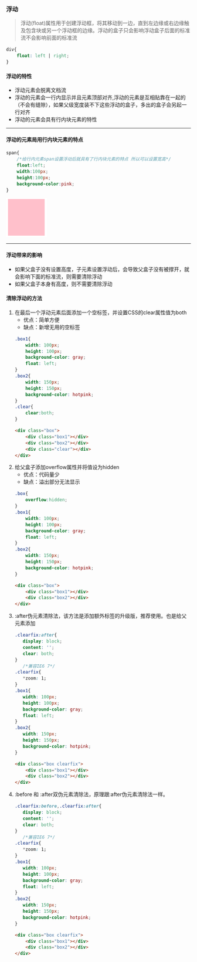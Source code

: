 ### 浮动
>浮动(float)属性用于创建浮动框，将其移动到一边，直到左边缘或右边缘触及包含块或另一个浮动框的边缘。浮动的盒子只会影响浮动盒子后面的标准流不会影响前面的标准流    
```css
div{
    float: left | right;
}
```
#### 浮动的特性
* 浮动元素会脱离文档流
* 浮动的元素会一行内显示并且元素顶部对齐,浮动的元素是互相贴靠在一起的（不会有缝隙），如果父级宽度装不下这些浮动的盒子，多出的盒子会另起一行对齐
* 浮动的元素会具有行内块元素的特性
<hr>    

#### 浮动的元素局用行内块元素的特点
```css
span{
    /*给行内元素span设置浮动后就具有了行内块元素的特点 所以可以设置宽高*/
    float:left;
    width:100px;
    height:100px;
    background-color:pink;
}
```
![1](image/浮动元素具有行内块元素特点.png)  
<hr>    

#### 浮动带来的影响
* 如果父盒子没有设置高度，子元素设置浮动后，会导致父盒子没有被撑开，就会影响下面的标准流，则需要清除浮动
* 如果父盒子本身有高度，则不需要清除浮动

#### 清除浮动的方法
1. 在最后一个浮动元素后面添加一个空标签，并设置CSS的clear属性值为both   
    * 优点：简单方便
    * 缺点：新增无用的空标签
    ```css
    .box1{
        width: 100px;
        height: 100px;
        background-color: gray;
        float: left;
    }
    .box2{
        width: 150px;
        height: 150px;
        background-color: hotpink;
    }
    .clear{
        clear:both;
    }
    ```
    ```html
    <div class="box">
        <div class="box1"></div>
        <div class="box2"></div>
        <div class="clear"></div>
    </div>
    ```
2. 给父盒子添加overflow属性并将值设为hidden 
    * 优点：代码量少
    * 缺点：溢出部分无法显示
    ```css
    .box{
        overflow:hidden;
    }
    .box1{
        width: 100px;
        height: 100px;
        background-color: gray;
        float: left;
    }
    .box2{
        width: 150px;
        height: 150px;
        background-color: hotpink;
    }
    ```
    ```html
    <div class="box">
        <div class="box1"></div>
        <div class="box2"></div>
    </div>
    ```
3. :after伪元素清除法，该方法是添加额外标签的升级版，推荐使用。也是给父元素添加
     ```css
    .clearfix:after{
        display: block;
        content: '';
        clear: both;
    }
        /*兼容IE6 7*/
    .clearfix{
        *zoom: 1;
    }
    .box1{
        width: 100px;
        height: 100px;
        background-color: gray;
        float: left;
    }
    .box2{
        width: 150px;
        height: 150px;
        background-color: hotpink;
    }
    ```
    ```html
    <div class="box clearfix">
        <div class="box1"></div>
        <div class="box2"></div>
    </div>
    ```
4. :before 和 :after双伪元素清除法，原理跟:after伪元素清除法一样。
     ```css
    .clearfix:before,.clearfix:after{
        display: block;
        content: '';
        clear: both;
    }
        /*兼容IE6 7*/
    .clearfix{
        *zoom: 1;
    }
    .box1{
        width: 100px;
        height: 100px;
        background-color: gray;
        float: left;
    }
    .box2{
        width: 150px;
        height: 150px;
        background-color: hotpink;
    }
    ```
    ```html
    <div class="box clearfix">
        <div class="box1"></div>
        <div class="box2"></div>
    </div>
    ```